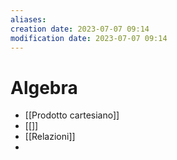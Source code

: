 ```yaml
---
aliases: 
creation date: 2023-07-07 09:14
modification date: 2023-07-07 09:14
---
```

# Algebra
- [[Prodotto cartesiano]]
- [[]]
- [[Relazioni]]
- 
